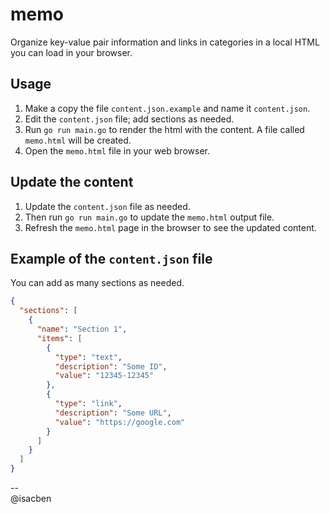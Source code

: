 # memo

Organize key-value pair information and links in categories in a local HTML you can load in your browser.

## Usage

1. Make a copy the file `content.json.example` and name it `content.json`.
2. Edit the `content.json` file; add sections as needed.
3. Run `go run main.go` to render the html with the content. A file called `memo.html` will be created.
4. Open the `memo.html` file in your web browser.

## Update the content

1. Update the `content.json` file as needed.
2. Then run `go run main.go` to update the `memo.html` output file.
3. Refresh the `memo.html` page in the browser to see the updated content.

## Example of the `content.json` file

You can add as many sections as needed.

```json
{
  "sections": [
    {
      "name": "Section 1",
      "items": [
        {
          "type": "text",
          "description": "Some ID",
          "value": "12345-12345"
        },
        {
          "type": "link",
          "description": "Some URL",
          "value": "https://google.com"
        }
      ]
    }
  ]
}
```

--  
@isacben
